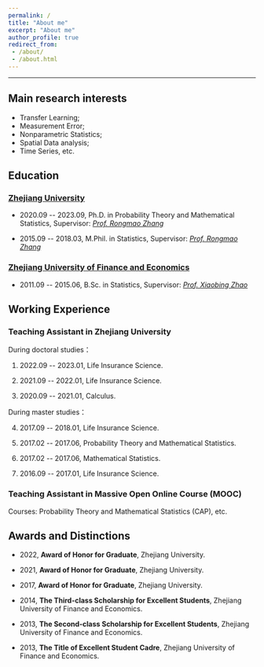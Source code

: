 ```yaml
---
permalink: /
title: "About me"
excerpt: "About me"
author_profile: true
redirect_from:
 - /about/
 - /about.html
---
```

- - -

 ## Main research interests
- Transfer Learning; 
- Measurement Error;  
- Nonparametric Statistics;  
- Spatial Data analysis; 
- Time Series, etc.

## Education

### [Zhejiang University](https://www.zju.edu.cn/)

- 2020.09 -- 2023.09, Ph.D. in Probability Theory and Mathematical Statistics,  Supervisor: *[Prof. Rongmao Zhang](https://person.zju.edu.cn/en/0006280)* 

- 2015.09 -- 2018.03, M.Phil. in Statistics,  Supervisor: *[Prof. Rongmao Zhang](https://person.zju.edu.cn/en/0006280)* 

### [Zhejiang University of Finance and Economics](https://www.zufe.edu.cn/)

- 2011.09 --  2015.06, B.Sc. in Statistics,  Supervisor: *[Prof. Xiaobing Zhao](https://ds.zufe.edu.cn/info/1104/4821.htm)* 

## Working Experience

### Teaching Assistant in Zhejiang University
 
During doctoral studies： 

1. 2022.09 -- 2023.01, Life Insurance Science.

2. 2021.09 -- 2022.01, Life Insurance Science.

3. 2020.09 -- 2021.01, Calculus.

During master studies：

4. 2017.09 -- 2018.01, Life Insurance Science.

5. 2017.02 -- 2017.06, Probability Theory and Mathematical Statistics.

6. 2017.02 -- 2017.06, Mathematical Statistics.

7. 2016.09 -- 2017.01, Life Insurance Science.

### Teaching Assistant in Massive Open Online Course (MOOC)

Courses: Probability Theory and Mathematical Statistics (CAP), etc.

## Awards and Distinctions

- 2022, **Award of Honor for Graduate**, Zhejiang University.

- 2021, **Award of Honor for Graduate**, Zhejiang University.

- 2017, **Award of Honor for Graduate**, Zhejiang University.

- 2014, **The Third-class Scholarship for Excellent Students**, Zhejiang University of Finance and Economics.

- 2013, **The Second-class Scholarship for Excellent Students**, Zhejiang University of Finance and Economics.

- 2013, **The Title of Excellent Student Cadre**, Zhejiang University of Finance and Economics. 

